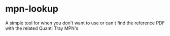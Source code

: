 # mpn-lookup
A simple tool for when you don't want to use or can't find the reference PDF with the related Quanti Tray MPN's 

